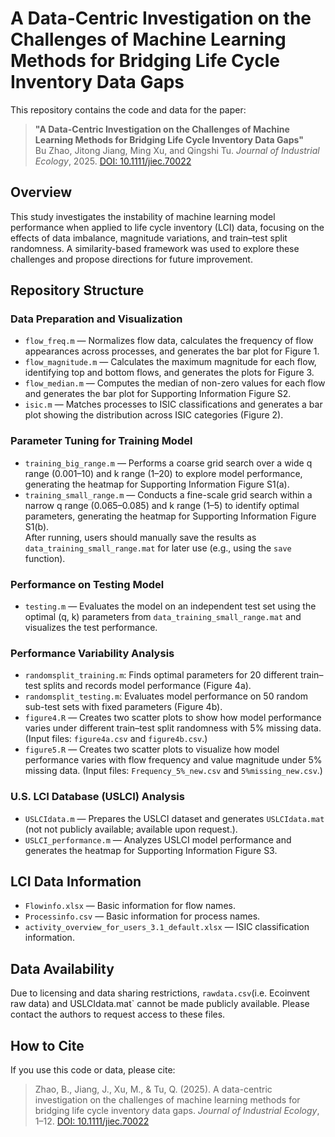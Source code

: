 # A Data-Centric Investigation on the Challenges of Machine Learning Methods for Bridging Life Cycle Inventory Data Gaps

This repository contains the code and data for the paper:

> **"A Data-Centric Investigation on the Challenges of Machine Learning Methods for Bridging Life Cycle Inventory Data Gaps"**  
> Bu Zhao, Jitong Jiang, Ming Xu, and Qingshi Tu. *Journal of Industrial Ecology*, 2025. [DOI: 10.1111/jiec.70022](https://doi.org/10.1111/jiec.70022)

## Overview
This study investigates the instability of machine learning model performance when applied to life cycle inventory (LCI) data, focusing on the effects of data imbalance, magnitude variations, and train–test split randomness. A similarity-based framework was used to explore these challenges and propose directions for future improvement.

## Repository Structure

### Data Preparation and Visualization
- `flow_freq.m` — Normalizes flow data, calculates the frequency of flow appearances across processes, and generates the bar plot for Figure 1.
- `flow_magnitude.m` — Calculates the maximum magnitude for each flow, identifying top and bottom flows, and generates the plots for Figure 3.
- `flow_median.m` — Computes the median of non-zero values for each flow and generates the bar plot for Supporting Information Figure S2.
- `isic.m` — Matches processes to ISIC classifications and generates a bar plot showing the distribution across ISIC categories (Figure 2).

### Parameter Tuning for Training Model
- `training_big_range.m` — Performs a coarse grid search over a wide q range (0.001–10) and k range (1–20) to explore model performance, generating the heatmap for Supporting Information Figure S1(a).
- `training_small_range.m` — Conducts a fine-scale grid search within a narrow q range (0.065–0.085) and k range (1–5) to identify optimal parameters, generating the heatmap for Supporting Information Figure S1(b).  
  After running, users should manually save the results as `data_training_small_range.mat` for later use (e.g., using the `save` function).

### Performance on Testing Model
- `testing.m` — Evaluates the model on an independent test set using the optimal (q, k) parameters from `data_training_small_range.mat` and visualizes the test performance.

### Performance Variability Analysis
- `randomsplit_training.m`: Finds optimal parameters for 20 different train–test splits and records model performance (Figure 4a).
- `randomsplit_testing.m`: Evaluates model performance on 50 random sub-test sets with fixed parameters (Figure 4b).
- `figure4.R` — Creates two scatter plots to show how model performance varies under different train–test split randomness with 5% missing data. (Input files: `figure4a.csv` and `figure4b.csv`.)
- `figure5.R` — Creates two scatter plots to visualize how model performance varies with flow frequency and value magnitude under 5% missing data. (Input files: `Frequency_5%_new.csv` and `5%missing_new.csv`.)

### U.S. LCI Database (USLCI) Analysis
- `USLCIdata.m` — Prepares the USLCI dataset and generates `USLCIdata.mat` (not not publicly available; available upon request.).
- `USLCI_performance.m` — Analyzes USLCI model performance and generates the heatmap for Supporting Information Figure S3.
  
## LCI Data Information
- `Flowinfo.xlsx` — Basic information for flow names.
- `Processinfo.csv` — Basic information for process names.
- `activity_overview_for_users_3.1_default.xlsx` — ISIC classification information.

## Data Availability
Due to licensing and data sharing restrictions, `rawdata.csv`(i.e. Ecoinvent raw data) and USLCIdata.mat` cannot be made publicly available. Please contact the authors to request access to these files.

## How to Cite
If you use this code or data, please cite:

> Zhao, B., Jiang, J., Xu, M., & Tu, Q. (2025). A data-centric investigation on the challenges of machine learning methods for bridging life cycle inventory data gaps. *Journal of Industrial Ecology*, 1–12. [DOI: 10.1111/jiec.70022](https://doi.org/10.1111/jiec.70022)

